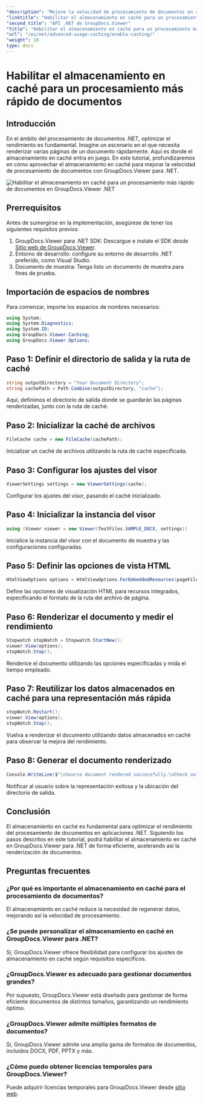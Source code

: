 ```yaml
---
"description": "Mejore la velocidad de procesamiento de documentos en aplicaciones .NET con GroupDocs.Viewer aprovechando el almacenamiento en caché. Optimice el rendimiento sin esfuerzo."
"linktitle": "Habilitar el almacenamiento en caché para un procesamiento más rápido de documentos"
"second_title": "API .NET de GroupDocs.Viewer"
"title": "Habilitar el almacenamiento en caché para un procesamiento más rápido de documentos"
"url": "/es/net/advanced-usage-caching/enable-caching/"
"weight": 10
type: docs
---
```

# Habilitar el almacenamiento en caché para un procesamiento más rápido de documentos

## Introducción
En el ámbito del procesamiento de documentos .NET, optimizar el rendimiento es fundamental. Imagine un escenario en el que necesita renderizar varias páginas de un documento rápidamente. Aquí es donde el almacenamiento en caché entra en juego. En este tutorial, profundizaremos en cómo aprovechar el almacenamiento en caché para mejorar la velocidad de procesamiento de documentos con GroupDocs.Viewer para .NET.

![Habilitar el almacenamiento en caché para un procesamiento más rápido de documentos en GroupDocs.Viewer .NET](/viewer/advanced-usage/enable-caching-faster-document-processing-img.png)

## Prerrequisitos
Antes de sumergirse en la implementación, asegúrese de tener los siguientes requisitos previos:
1. GroupDocs.Viewer para .NET SDK: Descargue e instale el SDK desde [Sitio web de GroupDocs.Viewer](https://releases.groupdocs.com/viewer/net/).
2. Entorno de desarrollo: configure su entorno de desarrollo .NET preferido, como Visual Studio.
3. Documento de muestra: Tenga listo un documento de muestra para fines de prueba.

## Importación de espacios de nombres
Para comenzar, importe los espacios de nombres necesarios:
```csharp
using System;
using System.Diagnostics;
using System.IO;
using GroupDocs.Viewer.Caching;
using GroupDocs.Viewer.Options;
```

## Paso 1: Definir el directorio de salida y la ruta de caché
```csharp
string outputDirectory = "Your Document Directory";
string cachePath = Path.Combine(outputDirectory, "cache");
```
Aquí, definimos el directorio de salida donde se guardarán las páginas renderizadas, junto con la ruta de caché.
## Paso 2: Inicializar la caché de archivos
```csharp
FileCache cache = new FileCache(cachePath);
```
Inicializar un caché de archivos utilizando la ruta de caché especificada.
## Paso 3: Configurar los ajustes del visor
```csharp
ViewerSettings settings = new ViewerSettings(cache);
```
Configurar los ajustes del visor, pasando el caché inicializado.
## Paso 4: Inicializar la instancia del visor
```csharp
using (Viewer viewer = new Viewer(TestFiles.SAMPLE_DOCX, settings))
```
Inicialice la instancia del visor con el documento de muestra y las configuraciones configuradas.
## Paso 5: Definir las opciones de vista HTML
```csharp
HtmlViewOptions options = HtmlViewOptions.ForEmbeddedResources(pageFilePathFormat);
```
Define las opciones de visualización HTML para recursos integrados, especificando el formato de la ruta del archivo de página.
## Paso 6: Renderizar el documento y medir el rendimiento
```csharp
Stopwatch stopWatch = Stopwatch.StartNew();
viewer.View(options);
stopWatch.Stop();
```
Renderice el documento utilizando las opciones especificadas y mida el tiempo empleado.
## Paso 7: Reutilizar los datos almacenados en caché para una representación más rápida
```csharp
stopWatch.Restart();
viewer.View(options);
stopWatch.Stop();
```
Vuelva a renderizar el documento utilizando datos almacenados en caché para observar la mejora del rendimiento.
## Paso 8: Generar el documento renderizado
```csharp
Console.WriteLine($"\nSource document rendered successfully.\nCheck output in {outputDirectory}.");
```
Notificar al usuario sobre la representación exitosa y la ubicación del directorio de salida.

## Conclusión
El almacenamiento en caché es fundamental para optimizar el rendimiento del procesamiento de documentos en aplicaciones .NET. Siguiendo los pasos descritos en este tutorial, podrá habilitar el almacenamiento en caché en GroupDocs.Viewer para .NET de forma eficiente, acelerando así la renderización de documentos.
## Preguntas frecuentes
### ¿Por qué es importante el almacenamiento en caché para el procesamiento de documentos?
El almacenamiento en caché reduce la necesidad de regenerar datos, mejorando así la velocidad de procesamiento.
### ¿Se puede personalizar el almacenamiento en caché en GroupDocs.Viewer para .NET?
Sí, GroupDocs.Viewer ofrece flexibilidad para configurar los ajustes de almacenamiento en caché según requisitos específicos.
### ¿GroupDocs.Viewer es adecuado para gestionar documentos grandes?
Por supuesto, GroupDocs.Viewer está diseñado para gestionar de forma eficiente documentos de distintos tamaños, garantizando un rendimiento óptimo.
### ¿GroupDocs.Viewer admite múltiples formatos de documentos?
Sí, GroupDocs.Viewer admite una amplia gama de formatos de documentos, incluidos DOCX, PDF, PPTX y más.
### ¿Cómo puedo obtener licencias temporales para GroupDocs.Viewer?
Puede adquirir licencias temporales para GroupDocs.Viewer desde [sitio web](https://purchase.groupdocs.com/temporary-license/).